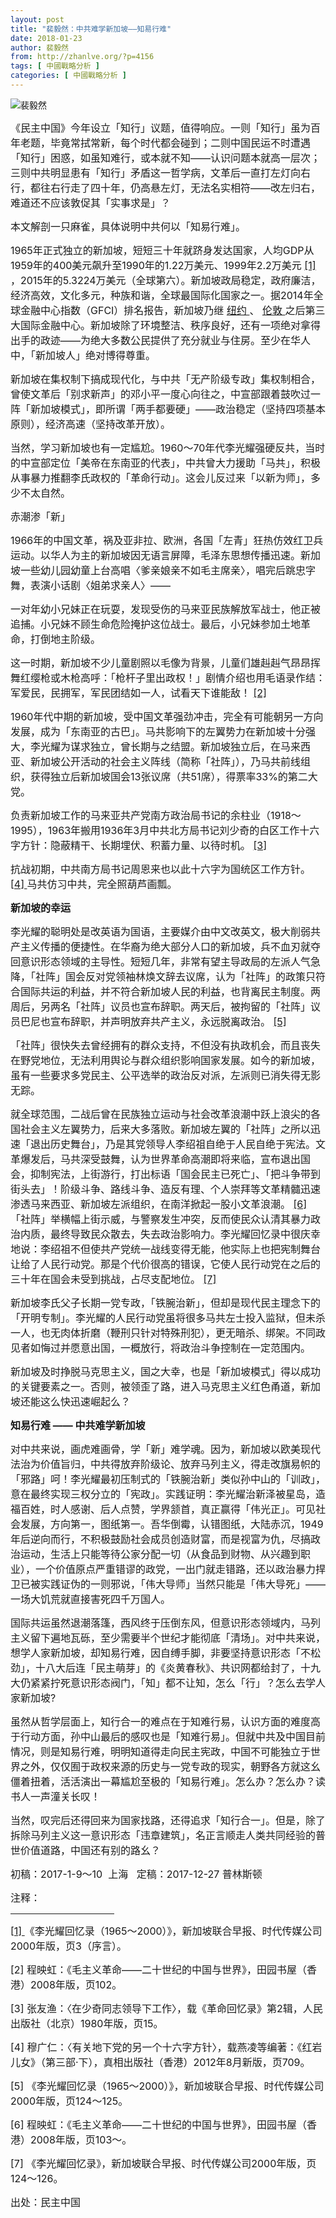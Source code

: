 ```yaml
---
layout: post
title: "裴毅然：中共难学新加坡——知易行难"
date: 2018-01-23
author: 裴毅然
from: http://zhanlve.org/?p=4156
tags: [ 中國戰略分析 ]
categories: [ 中國戰略分析 ]
---
```


<div id="entry">
 <div class="at-above-post addthis_tool" data-url="http://zhanlve.org/?p=4156">
 </div>
 <div class="container">
  <div class="row">
   <div class="col-xs-12 col-sm-12 col-md-12 col-lg-12">
    <div class="well">
     <div class="divContent" id="MainContent_ucMainShowArtContents_divContent">
      <p>
      </p>
      <p>
       <img alt="裴毅然" class="aligncenter" src="http://a3.att.hudong.com/05/95/01300543893970147502951111356_s.jpg"/>
      </p>
      <p>
      </p>
      <p>
      </p>
      <p>
       <span style="font-size: 12pt;">
        《民主中国》今年设立「知行」议题，值得响应。一则「知行」虽为百年老题，毕竟常拭常新，每个时代都会碰到；二则中国民运不时遭遇「知行」困惑，如虽知难行，或本就不知——认识问题本就高一层次；三则中共明显患有「知行」矛盾这一哲学病，文革后一直打左灯向右行，都往右行走了四十年，仍高悬左灯，无法名实相符——改左归右，难道还不应该敦促其「实事求是」？
       </span>
      </p>
      <p>
      </p>
      <p>
       <span style="font-size: 12pt;">
        本文解剖一只麻雀，具体说明中共何以「知易行难」。
       </span>
      </p>
      <p>
      </p>
      <p>
       <span style="font-size: 12pt;">
        1965年正式独立的新加坡，短短三十年就跻身发达国家，人均GDP从1959年的400美元飙升至1990年的1.22万美元、1999年2.2万美元
        <a href="file:///C:/%E4%B8%8B%E8%BD%BD/1-3-8%E8%A3%B4%E6%AF%85%E7%84%B6%EF%BC%9A%E4%B8%AD%E5%85%B1%E9%9B%A3%E5%AD%B8%E6%96%B0%E5%8A%A0%E5%9D%A1%E2%80%94%E2%80%94%E7%9F%A5%E6%98%93%E8%A1%8C%E9%9B%A3.htm#_edn1" name="_ednref1" title="">
         [1]
        </a>
        ，2015年的5.3224万美元（全球第六）。新加坡政局稳定，政府廉洁，经济高效，文化多元，种族和谐，全球最国际化国家之一。据2014年全球金融中心指数（GFCI）排名报告，新加坡乃继
        <a href="http://baike.so.com/doc/2915343-3076522.html" target="_blank">
         纽约
        </a>
        、
        <a href="http://baike.so.com/doc/2657734-2806529.html" target="_blank">
         伦敦
        </a>
        之后第三大国际金融中心。新加坡除了环境整洁、秩序良好，还有一项绝对拿得出手的政迹——为绝大多数公民提供了充分就业与住房。至少在华人中，「新加坡人」绝对博得尊重。
       </span>
      </p>
      <p>
      </p>
      <p>
       <span style="font-size: 12pt;">
        新加坡在集权制下搞成现代化，与中共「无产阶级专政」集权制相合，曾使文革后「别求新声」的邓小平一度心向往之，中宣部跟着鼓吹过一阵「新加坡模式」，即所谓「两手都要硬」——政治稳定（坚持四项基本原则），经济高速（坚持改革开放）。
       </span>
      </p>
      <p>
      </p>
      <p>
       <span style="font-size: 12pt;">
        当然，学习新加坡也有一定尴尬。1960～70年代李光耀强硬反共，当时的中宣部定位「美帝在东南亚的代表」，中共曾大力援助「马共」，积极从事暴力推翻李氏政权的「革命行动」。这会儿反过来「以新为师」，多少不太自然。
       </span>
      </p>
      <p>
       <span style="font-size: 12pt;">
        赤潮渗「新」
       </span>
      </p>
      <p>
      </p>
      <p>
       <span style="font-size: 12pt;">
        1966年的中国文革，祸及亚非拉、欧洲，各国「左青」狂热仿效红卫兵运动。以华人为主的新加坡因无语言屏障，毛泽东思想传播迅速。新加坡一些幼儿园幼童上台高唱〈爹亲娘亲不如毛主席亲〉，唱完后跳忠字舞，表演小话剧〈姐弟求亲人〉——
       </span>
      </p>
      <p>
      </p>
      <p>
       <span style="font-size: 12pt;">
        一对年幼小兄妹正在玩耍，发现受伤的马来亚民族解放军战士，他正被追捕。小兄妹不顾生命危险掩护这位战士。最后，小兄妹参加土地革命，打倒地主阶级。
       </span>
      </p>
      <p>
       <span style="font-size: 12pt;">
        这一时期，新加坡不少儿童剧照以毛像为背景，儿童们雄赳赳气昂昂挥舞红缨枪或木枪高呼：「枪杆子里出政权！」剧情介绍也用毛语录作结：军爱民，民拥军，军民团结如一人，试看天下谁能敌！
        <a href="file:///C:/%E4%B8%8B%E8%BD%BD/1-3-8%E8%A3%B4%E6%AF%85%E7%84%B6%EF%BC%9A%E4%B8%AD%E5%85%B1%E9%9B%A3%E5%AD%B8%E6%96%B0%E5%8A%A0%E5%9D%A1%E2%80%94%E2%80%94%E7%9F%A5%E6%98%93%E8%A1%8C%E9%9B%A3.htm#_edn2" name="_ednref2" title="">
         [2]
        </a>
       </span>
      </p>
      <p>
      </p>
      <p>
       <span style="font-size: 12pt;">
        1960年代中期的新加坡，受中国文革强劲冲击，完全有可能朝另一方向发展，成为「东南亚的古巴」。马共影响下的左翼势力在新加坡十分强大，李光耀为谋求独立，曾长期与之结盟。新加坡独立后，在马来西亚、新加坡公开活动的社会主义阵线（简称「社阵」），乃马共前线组织，获得独立后新加坡国会13张议席（共51席），得票率33%的第二大党。
       </span>
      </p>
      <p>
      </p>
      <p>
       <span style="font-size: 12pt;">
        负责新加坡工作的马来亚共产党南方政治局书记的余柱业（1918～1995），1963年搬用1936年3月中共北方局书记刘少奇的白区工作十六字方针：隐蔽精干、长期埋伏、积蓄力量、以待时机。
        <a href="file:///C:/%E4%B8%8B%E8%BD%BD/1-3-8%E8%A3%B4%E6%AF%85%E7%84%B6%EF%BC%9A%E4%B8%AD%E5%85%B1%E9%9B%A3%E5%AD%B8%E6%96%B0%E5%8A%A0%E5%9D%A1%E2%80%94%E2%80%94%E7%9F%A5%E6%98%93%E8%A1%8C%E9%9B%A3.htm#_edn3" name="_ednref3" title="">
         [3]
        </a>
       </span>
      </p>
      <p>
      </p>
      <p>
       <span style="font-size: 12pt;">
        抗战初期，中共南方局书记周恩来也以此十六字为国统区工作方针。
        <a href="file:///C:/%E4%B8%8B%E8%BD%BD/1-3-8%E8%A3%B4%E6%AF%85%E7%84%B6%EF%BC%9A%E4%B8%AD%E5%85%B1%E9%9B%A3%E5%AD%B8%E6%96%B0%E5%8A%A0%E5%9D%A1%E2%80%94%E2%80%94%E7%9F%A5%E6%98%93%E8%A1%8C%E9%9B%A3.htm#_edn4" name="_ednref4" title="">
         [4]
        </a>
        马共仿习中共，完全照葫芦画瓢。
       </span>
      </p>
      <p>
      </p>
      <p>
       <span style="font-size: 12pt;">
        <strong>
         新加坡的幸运
        </strong>
       </span>
      </p>
      <p>
      </p>
      <p>
       <span style="font-size: 12pt;">
        李光耀的聪明处是改英语为国语，主要媒介由中文改英文，极大削弱共产主义传播的便捷性。在华裔为绝大部分人口的新加坡，兵不血刃就夺回意识形态领域的主导性。短短几年，非常有望主导政局的左派人气急降，「社阵」国会反对党领袖林焕文辞去议席，认为「社阵」的政策只符合国际共运的利益，并不符合新加坡人民的利益，也背离民主制度。两周后，另两名「社阵」议员也宣布辞职。两天后，被拘留的「社阵」议员巴尼也宣布辞职，并声明放弃共产主义，永远脱离政治。
        <a href="file:///C:/%E4%B8%8B%E8%BD%BD/1-3-8%E8%A3%B4%E6%AF%85%E7%84%B6%EF%BC%9A%E4%B8%AD%E5%85%B1%E9%9B%A3%E5%AD%B8%E6%96%B0%E5%8A%A0%E5%9D%A1%E2%80%94%E2%80%94%E7%9F%A5%E6%98%93%E8%A1%8C%E9%9B%A3.htm#_edn5" name="_ednref5" title="">
         [5]
        </a>
       </span>
      </p>
      <p>
      </p>
      <p>
       <span style="font-size: 12pt;">
        「社阵」很快失去曾经拥有的群众支持，不但没有执政机会，而且丧失在野党地位，无法利用舆论与群众组织影响国家发展。如今的新加坡，虽有一些要求多党民主、公平选举的政治反对派，左派则已消失得无影无踪。
       </span>
      </p>
      <p>
      </p>
      <p>
       <span style="font-size: 12pt;">
        就全球范围，二战后曾在民族独立运动与社会改革浪潮中跃上浪尖的各国社会主义左翼势力，后来大多落败。新加坡左翼的「社阵」之所以迅速「退出历史舞台」，乃是其党领导人李绍祖自绝于人民自绝于宪法。文革爆发后，马共深受鼓舞，认为世界革命高潮即将来临，宣布退出国会，抑制宪法，上街游行，打出标语「国会民主已死亡」、「把斗争带到街头去」！阶级斗争、路线斗争、造反有理、个人崇拜等文革精髓迅速渗透马来西亚、新加坡左派组织，在南洋掀起一股小文革浪潮。
        <a href="file:///C:/%E4%B8%8B%E8%BD%BD/1-3-8%E8%A3%B4%E6%AF%85%E7%84%B6%EF%BC%9A%E4%B8%AD%E5%85%B1%E9%9B%A3%E5%AD%B8%E6%96%B0%E5%8A%A0%E5%9D%A1%E2%80%94%E2%80%94%E7%9F%A5%E6%98%93%E8%A1%8C%E9%9B%A3.htm#_edn6" name="_ednref6" title="">
         [6]
        </a>
        「社阵」举横幅上街示威，与警察发生冲突，反而使民众认清其暴力政治内质，最终导致民众散去，失去政治影响力。李光耀回忆录中很庆幸地说：李绍祖不但使共产党统一战线变得无能，他实际上也把宪制舞台让给了人民行动党。那是个代价很高的错误，它使人民行动党在之后的三十年在国会未受到挑战，占尽支配地位。
        <a href="file:///C:/%E4%B8%8B%E8%BD%BD/1-3-8%E8%A3%B4%E6%AF%85%E7%84%B6%EF%BC%9A%E4%B8%AD%E5%85%B1%E9%9B%A3%E5%AD%B8%E6%96%B0%E5%8A%A0%E5%9D%A1%E2%80%94%E2%80%94%E7%9F%A5%E6%98%93%E8%A1%8C%E9%9B%A3.htm#_edn7" name="_ednref7" title="">
         [7]
        </a>
       </span>
      </p>
      <p>
      </p>
      <p>
       <span style="font-size: 12pt;">
        新加坡李氏父子长期一党专政，「铁腕治新」，但却是现代民主理念下的「开明专制」。李光耀的人民行动党虽将很多马共左士投入监狱，但未杀一人，也无肉体折磨（鞭刑只针对特殊刑犯），更无暗杀、绑架。不同政见者如悔过并愿意出国，一概放行，将政治斗争控制在一定范围内。
       </span>
      </p>
      <p>
      </p>
      <p>
       <span style="font-size: 12pt;">
        新加坡及时挣脱马克思主义，国之大幸，也是「新加坡模式」得以成功的关键要素之一。否则，被领歪了路，进入马克思主义红色甬道，新加坡还能这么快迅速崛起么？
       </span>
      </p>
      <p>
      </p>
      <p>
       <span style="font-size: 12pt;">
        <strong>
         知易行难
        </strong>
        <strong>
         ——
        </strong>
        <strong>
         中共难学新加坡
        </strong>
       </span>
      </p>
      <p>
      </p>
      <p>
       <span style="font-size: 12pt;">
        对中共来说，画虎难画骨，学「新」难学魂。因为，新加坡以欧美现代法治为价值旨归，中共得放弃阶级论、放弃马列主义，得走改旗易帜的「邪路」呵！李光耀最初压制式的「铁腕治新」类似孙中山的「训政」，意在最终实现三权分立的「宪政」。实践证明：李光耀治新泽被星岛，造福百姓，时人感谢、后人点赞，学界颔首，真正赢得「伟光正」。可见社会发展，方向第一，图纸第一。吾华倒霉，认错图纸，大陆赤沉，1949年后逆向而行，不积极鼓励社会成员创造财富，而是视富为仇，尽搞政治运动，生活上只能等待公家分配一切（从食品到财物、从兴趣到职业），一个价值原点严重错谬的政党，一出门就走错路，还以政治暴力捍卫已被实践证伪的一则邪说，「伟大导师」当然只能是「伟大导死」——一场大饥荒就直接害死四千万国人。
       </span>
      </p>
      <p>
      </p>
      <p>
       <span style="font-size: 12pt;">
        国际共运虽然退潮落篷，西风终于压倒东风，但意识形态领域内，马列主义留下遍地瓦砾，至少需要半个世纪才能彻底「清场」。对中共来说，想学人家新加坡，却知易行难，因自缚手脚，非要坚持意识形态「不松劲」，十八大后连「民主萌芽」的《炎黄春秋》、共识网都给封了，十九大仍紧紧拧死意识形态阀门，「知」都不让知，怎么「行」？怎么去学人家新加坡?
       </span>
      </p>
      <p>
      </p>
      <p>
       <span style="font-size: 12pt;">
        虽然从哲学层面上，知行合一的难点在于知难行易，认识方面的难度高于行动方面，孙中山最后的感叹也是「知难行易」。但就中共及中国目前情况，则是知易行难，明明知道得走向民主宪政，中国不可能独立于世界之外，仅仅囿于政权来源的历史与一党专政的现实，朝野各方就这幺僵着扭着，活活演出一幕尴尬至极的「知易行难」。怎么办？怎么办？读书人一声潼关长叹！
       </span>
      </p>
      <p>
      </p>
      <p>
       <span style="font-size: 12pt;">
        当然，叹完后还得回来为国家找路，还得追求「知行合一」。但是，除了拆除马列主义这一意识形态「违章建筑」，名正言顺走人类共同经验的普世价值道路，中国还有别的路幺？
       </span>
      </p>
      <p>
      </p>
      <p>
       <span style="font-size: 12pt;">
        初稿：2017-1-9～10  上海   定稿：2017-12-27 普林斯顿
       </span>
      </p>
      <p>
      </p>
      <p>
       <span style="font-size: 12pt;">
        注释：
       </span>
      </p>
      <div>
       <p>
       </p>
       <hr align="left" size="1" width="33%"/>
       <div id="edn1">
        <p>
         <span style="font-size: 12pt;">
          <a href="file:///C:/%E4%B8%8B%E8%BD%BD/1-3-8%E8%A3%B4%E6%AF%85%E7%84%B6%EF%BC%9A%E4%B8%AD%E5%85%B1%E9%9B%A3%E5%AD%B8%E6%96%B0%E5%8A%A0%E5%9D%A1%E2%80%94%E2%80%94%E7%9F%A5%E6%98%93%E8%A1%8C%E9%9B%A3.htm#_ednref1" name="_edn1" title="">
           [1]
          </a>
          《李光耀回忆录（1965～2000）》，新加坡联合早报、时代传媒公司2000年版，页3（序言）。
         </span>
        </p>
       </div>
       <div id="edn2">
        <p>
         <span style="font-size: 12pt;">
          [2] 程映虹：《毛主义革命——二十世纪的中国与世界》，田园书屋（香港）2008年版，页102。
         </span>
        </p>
       </div>
       <div id="edn3">
        <p>
         <span style="font-size: 12pt;">
          [3] 张友渔：〈在少奇同志领导下工作〉，载《革命回忆录》第2辑，人民出版社（北京）1980年版，页15。
         </span>
        </p>
       </div>
       <div id="edn4">
        <p>
         <span style="font-size: 12pt;">
          [4] 穆广仁：〈有关地下党的另一个十六字方针〉，载燕凌等编著：《红岩儿女》（第三部·下），真相出版社（香港）2012年8月新版，页709。
         </span>
        </p>
       </div>
       <div id="edn5">
        <p>
         <span style="font-size: 12pt;">
          [5] 《李光耀回忆录（1965～2000）》，新加坡联合早报、时代传媒公司2000年版，页124～125。
         </span>
        </p>
       </div>
       <div id="edn6">
        <p>
         <span style="font-size: 12pt;">
          [6] 程映虹：《毛主义革命——二十世纪的中国与世界》，田园书屋（香港）2008年版，页103～。
         </span>
        </p>
       </div>
       <div id="edn7">
        <p>
         <span style="font-size: 12pt;">
          [7] 《李光耀回忆录》，新加坡联合早报、时代传媒公司2000年版，页124～126。
         </span>
        </p>
       </div>
       <p>
       </p>
      </div>
      <p>
      </p>
     </div>
     <div>
      <span style="font-size: 12pt;">
       出处：民主中国
      </span>
     </div>
    </div>
   </div>
  </div>
  <div class="row">
  </div>
 </div>
 <div class="SearchBottomBoder">
 </div>
 <!-- AddThis Advanced Settings above via filter on the_content -->
 <!-- AddThis Advanced Settings below via filter on the_content -->
 <!-- AddThis Advanced Settings generic via filter on the_content -->
 <!-- AddThis Share Buttons above via filter on the_content -->
 <!-- AddThis Share Buttons below via filter on the_content -->
 <div class="at-below-post addthis_tool" data-url="http://zhanlve.org/?p=4156">
 </div>
 <!-- AddThis Share Buttons generic via filter on the_content -->
</div>

